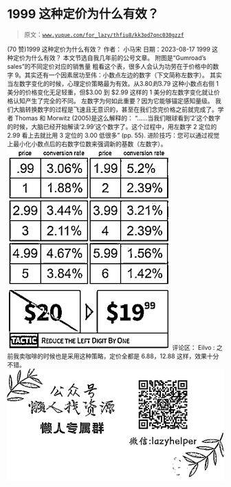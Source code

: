 # 1999 这种定价为什么有效？

> 原文：[`www.yuque.com/for_lazy/thfiu8/kk3od7qnc030gzzf`](https://www.yuque.com/for_lazy/thfiu8/kk3od7qnc030gzzf)

<ne-h2 id="5377bc03" data-lake-id="5377bc03"><ne-heading-ext><ne-heading-anchor></ne-heading-anchor><ne-heading-fold></ne-heading-fold></ne-heading-ext><ne-heading-content><ne-text id="ubbb95868">(70 赞)1999 这种定价为什么有效？</ne-text></ne-heading-content></ne-h2> <ne-p id="ub303f94b" data-lake-id="ub303f94b"><ne-text id="ucf6a03f6">作者： 小马宋</ne-text></ne-p> <ne-p id="u7076f382" data-lake-id="u7076f382"><ne-text id="u03d533d7">日期：2023-08-17</ne-text></ne-p> <ne-p id="udaf2b171" data-lake-id="udaf2b171"><ne-text id="ud6f2e399">1999 这种定价为什么有效？</ne-text></ne-p> <ne-p id="u0d7eac26" data-lake-id="u0d7eac26"><ne-text id="u427e49d9">本文节选自我几年前的公号文章。</ne-text></ne-p> <ne-p id="u7b95eb54" data-lake-id="u7b95eb54"><ne-text id="u3c9ffdb3">附图是“Gumroad’s sales”的不同定价对应的销售量</ne-text></ne-p> <ne-p id="u70029569" data-lake-id="u70029569"><ne-text id="u31cc7a84">粗看这个表，很多人会认为功劳在于价格中的数字 9。其实还有一个因素居功至伟：小数点左边的数字（下文简称左数字）。</ne-text></ne-p> <ne-p id="ub59e3575" data-lake-id="ub59e3575"><ne-text id="uf057cfb9">其实当左数字变化的时候，心理定价策略最为有效。从$3.80 到$3.79 这种小数点右侧 1 美分的价格变化无足轻重，但$3.00 到 $2.99 这样的 1 美分的左数字变化就让价格认知产生了完全的不同。</ne-text></ne-p> <ne-p id="u394c805d" data-lake-id="u394c805d"><ne-text id="u9471aa95">左数字为何如此重要？因为它能够锚定感知量级。</ne-text></ne-p> <ne-p id="u943947ea" data-lake-id="u943947ea"><ne-text id="u21c17bf4">我们大脑转换数字的过程是飞速且无意识的，甚至在我们念完价格之前就完成了。学者 Thomas 和 Morwitz (2005)是这么解释的：</ne-text></ne-p> <ne-p id="ua1d7ee73" data-lake-id="ua1d7ee73"><ne-text id="u7a329167">“……当我们眼球看到‘2’这个数字的时候，大脑已经开始解读‘2.99’这个数字了。这个过程中，用左数字 2 定位的 2.99 看上去就比用 3 定位的 3.00 低很多” (pp. 55).</ne-text></ne-p> <ne-p id="u6a82d7cf" data-lake-id="u6a82d7cf"><ne-text id="u31179ccd">进阶技巧：您可以通过视觉上最小化小数点后的右数字位数来强调新的基数（左数字）。</ne-text><ne-card data-card-name="image" data-card-type="inline" id="n0tIx" data-event-boundary="card">![](img/a48bd989384f4d17fb30fda9b5f10c13.png)  <ne-p id="uf98f3acb" data-lake-id="uf98f3acb"><ne-card data-card-name="image" data-card-type="inline" id="oJ8dv" data-event-boundary="card">![](img/93ab1424c218a3cf4b6d19c722aafbae.png)  <ne-hole id="u3bc17463" data-lake-id="u3bc17463"><ne-card data-card-name="hr" data-card-type="block" id="BtsJJ" data-event-boundary="card"><ne-p id="u6d75b62c" data-lake-id="u6d75b62c"><ne-text id="uf7d928c4">评论区：</ne-text></ne-p> <ne-p id="u05edf77e" data-lake-id="u05edf77e"><ne-text id="uf3d50355">Eilvo : 之前我卖咖啡的时候也是采用这种策略，定价全都是 6.88，12.88 这样，效果十分不错。</ne-text></ne-p> <ne-p id="u4bcc079f" data-lake-id="u4bcc079f"><ne-card data-card-name="image" data-card-type="inline" id="s1eJf" data-event-boundary="card">![](img/894d30a529e7c37bcd3392323c99941c.png)  <ne-hole id="u440cad30" data-lake-id="u440cad30"><ne-card data-card-name="hr" data-card-type="block" id="S4Mec" data-event-boundary="card"></ne-card></ne-hole></ne-card></ne-p></ne-card></ne-hole></ne-card></ne-p></ne-card></ne-p>